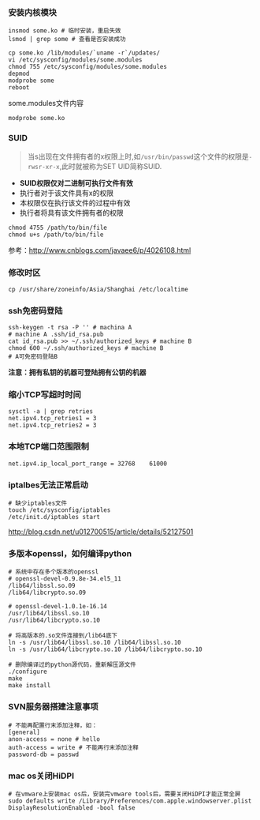 ### 安装内核模块
```
insmod some.ko # 临时安装，重启失效
lsmod | grep some # 查看是否安装成功

cp some.ko /lib/modules/`uname -r`/updates/
vi /etc/sysconfig/modules/some.modules
chmod 755 /etc/sysconfig/modules/some.modules
depmod
modprobe some
reboot
```
some.modules文件内容
```
modprobe some.ko
```
### SUID
>当s出现在文件拥有者的x权限上时,如`/usr/bin/passwd`这个文件的权限是`-rwsr-xr-x`,此时就被称为SET UID简称SUID.

- **SUID权限仅对二进制可执行文件有效**
- 执行者对于该文件具有x的权限
- 本权限仅在执行该文件的过程中有效
- 执行者将具有该文件拥有者的权限

```
chmod 4755 /path/to/bin/file
chmod u+s /path/to/bin/file
```
参考：http://www.cnblogs.com/javaee6/p/4026108.html


### 修改时区
```
cp /usr/share/zoneinfo/Asia/Shanghai /etc/localtime
```


### ssh免密码登陆
```
ssh-keygen -t rsa -P '' # machina A
# machine A .ssh/id_rsa.pub
cat id_rsa.pub >> ~/.ssh/authorized_keys # machine B
chmod 600 ~/.ssh/authorized_keys # machine B
# A可免密码登陆B
```
**注意：拥有私钥的机器可登陆拥有公钥的机器**

### 缩小TCP写超时时间
```
sysctl -a | grep retries
net.ipv4.tcp_retries1 = 3
net.ipv4.tcp_retries2 = 3
```

### 本地TCP端口范围限制
```
net.ipv4.ip_local_port_range = 32768	61000
```

### iptalbes无法正常启动
```
# 缺少iptables文件
touch /etc/sysconfig/iptables
/etc/init.d/iptables start
```
http://blog.csdn.net/u012700515/article/details/52127501

### 多版本openssl，如何编译python
```
# 系统中存在多个版本的openssl
# openssl-devel-0.9.8e-34.el5_11
/lib64/libssl.so.09
/lib64/libcrypto.so.09

# openssl-devel-1.0.1e-16.14
/usr/lib64/libssl.so.10
/usr/lib64/libcrypto.so.10

# 将高版本的.so文件连接到/lib64底下
ln -s /usr/lib64/libssl.so.10 /lib64/libssl.so.10
ln -s /usr/lib64/libcrypto.so.10 /lib64/libcrypto.so.10

# 删除编译过的python源代码，重新解压源文件
./configure
make
make install
```

### SVN服务器搭建注意事项
```
# 不能再配置行末添加注释，如：
[general]
anon-access = none # hello
auth-access = write # 不能再行末添加注释
password-db = passwd
```

### mac os关闭HiDPI
```
# 在vmware上安装mac os后，安装完vmware tools后，需要关闭HiDPI才能正常全屏
sudo defaults write /Library/Preferences/com.apple.windowserver.plist DisplayResolutionEnabled -bool false
```

